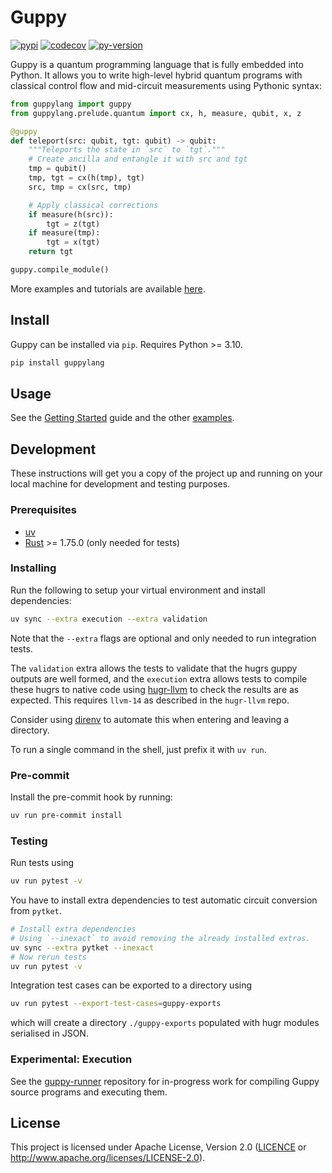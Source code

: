 # Guppy

[![pypi][]](https://pypi.org/project/guppylang/)
[![codecov][]](https://codecov.io/gh/CQCL/guppylang)
[![py-version][]](https://pypi.org/project/guppylang/)

  [codecov]: https://img.shields.io/codecov/c/gh/CQCL/guppylang?logo=codecov
  [py-version]: https://img.shields.io/pypi/pyversions/guppylang
  [pypi]: https://img.shields.io/pypi/v/guppylang

Guppy is a quantum programming language that is fully embedded into Python.
It allows you to write high-level hybrid quantum programs with classical control flow and mid-circuit measurements using Pythonic syntax:

```python
from guppylang import guppy
from guppylang.prelude.quantum import cx, h, measure, qubit, x, z

@guppy
def teleport(src: qubit, tgt: qubit) -> qubit:
    """Teleports the state in `src` to `tgt`."""
    # Create ancilla and entangle it with src and tgt
    tmp = qubit()
    tmp, tgt = cx(h(tmp), tgt)
    src, tmp = cx(src, tmp)

    # Apply classical corrections
    if measure(h(src)):
        tgt = z(tgt)
    if measure(tmp):
        tgt = x(tgt)
    return tgt

guppy.compile_module()
```

More examples and tutorials are available [here][examples].

[examples]: ./examples/


## Install

Guppy can be installed via `pip`. Requires Python >= 3.10.

```sh
pip install guppylang
```


## Usage

See the [Getting Started][getting-started] guide and the other [examples].

[getting-started]: ./examples/1-Getting-Started.md


## Development

These instructions will get you a copy of the project up and running on your local machine for development and testing purposes.

### Prerequisites

- [uv](https://docs.astral.sh/uv/getting-started/installation/)
- [Rust](https://www.rust-lang.org/tools/install) >= 1.75.0  (only needed for tests)

### Installing

Run the following to setup your virtual environment and install dependencies:

```sh
uv sync --extra execution --extra validation
```

Note that the `--extra` flags are optional and only needed to run integration tests.

The `validation` extra allows the tests to validate that the hugrs guppy outputs are well formed, and the `execution` extra allows tests to compile these hugrs to native code using [hugr-llvm](https://github.com/CQCL/hugr-llvm) to check the results are as expected.
This requires `llvm-14` as described in the `hugr-llvm` repo.

Consider using [direnv](https://direnv.net/docs/installation.html) to
automate this when entering and leaving a directory.

To run a single command in the shell, just prefix it with `uv run`.

### Pre-commit

Install the pre-commit hook by running:

```sh
uv run pre-commit install
```


### Testing

Run tests using

```sh
uv run pytest -v
```

You have to install extra dependencies to test automatic circuit conversion from `pytket`.

```sh
# Install extra dependencies
# Using `--inexact` to avoid removing the already installed extras.
uv sync --extra pytket --inexact
# Now rerun tests
uv run pytest -v
```


Integration test cases can be exported to a directory using

```sh
uv run pytest --export-test-cases=guppy-exports
```

which will create a directory `./guppy-exports` populated with hugr modules serialised in JSON.

### Experimental: Execution

See the [guppy-runner](https://github.com/CQCL/guppy-runner) repository for in-progress work for compiling Guppy source programs and executing them.

## License

This project is licensed under Apache License, Version 2.0 ([LICENCE][] or http://www.apache.org/licenses/LICENSE-2.0).

  [LICENCE]: ./LICENCE

